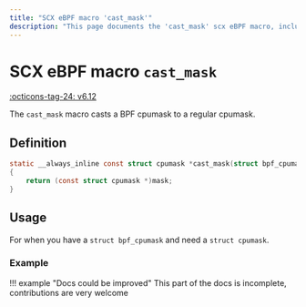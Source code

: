 ```yaml
---
title: "SCX eBPF macro 'cast_mask'"
description: "This page documents the 'cast_mask' scx eBPF macro, including its definition, usage, and examples."
---
```

# SCX eBPF macro `cast_mask`

[:octicons-tag-24: v6.12](https://github.com/torvalds/linux/commit/2a52ca7c98960aafb0eca9ef96b2d0c932171357)

The `cast_mask` macro casts a BPF cpumask to a regular cpumask.

## Definition

```c
static __always_inline const struct cpumask *cast_mask(struct bpf_cpumask *mask)
{
	return (const struct cpumask *)mask;
}
```

## Usage

For when you have a `struct bpf_cpumask` and need a `struct cpumask`.

### Example

!!! example "Docs could be improved"
    This part of the docs is incomplete, contributions are very welcome
